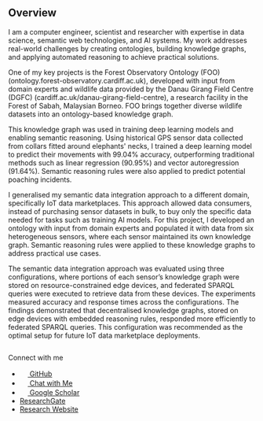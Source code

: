 ## Overview
 
I am a computer engineer, scientist and researcher with expertise in data science, semantic web technologies, and AI systems. My work addresses real-world challenges by creating ontologies, building knowledge graphs, and applying automated reasoning to achieve practical solutions.  

One of my key projects is the Forest Observatory Ontology (FOO) (ontology.forest-observatory.cardiff.ac.uk), developed with input from domain experts and wildlife data provided by the Danau Girang Field Centre (DGFC) (cardiff.ac.uk/danau-girang-field-centre), a research facility in the Forest of Sabah, Malaysian Borneo.
FOO brings together diverse wildlife datasets into an ontology-based knowledge graph. 

This knowledge graph was used in training deep learning models and enabling semantic reasoning. 
Using historical GPS sensor data collected from collars fitted around elephants' necks, I trained a deep learning model to predict their movements with 99.04% accuracy, outperforming traditional methods such as linear regression (90.95%) and vector autoregression (91.64%).
Semantic reasoning rules were also applied to predict potential poaching incidents.
 
I generalised my semantic data integration approach to a different domain, specifically IoT data marketplaces. This approach allowed data consumers, instead of purchasing sensor datasets in bulk, to buy only the specific data needed for tasks such as training AI models.
For this project, I developed an ontology with input from domain experts and populated it with data from six heterogeneous sensors, where each sensor maintained its own knowledge graph. 
Semantic reasoning rules were applied to these knowledge graphs to address practical use cases.

The semantic data integration approach was evaluated using three configurations, where portions of each sensor’s knowledge graph were stored on resource-constrained edge devices, and federated SPARQL queries were executed to retrieve data from these devices.
The experiments measured accuracy and response times across the configurations. 
The findings demonstrated that decentralised knowledge graphs, stored on edge devices with embedded reasoning rules, responded more efficiently to federated SPARQL queries. 
This configuration was recommended as the optimal setup for future IoT data marketplace deployments.


```{tableofcontents}
```

Connect with me  
- [<img src="https://cdn-icons-png.flaticon.com/512/25/25231.png" width="16"> GitHub](https://github.com/Naeima)  
- [<img src="https://cdn-icons-png.flaticon.com/512/4712/4712027.png" width="16"> Chat with Me](https://naeima.zapier.app/chat?trk=public_post_embed_feed-article-content)
- [<img src="https://cdn-icons-png.flaticon.com/512/2983/2983676.png" width="16"> Google Scholar](https://scholar.google.com/citations?user=YwwRkRAAAAAJ&hl=en)
- [ResearchGate](https://www.researchgate.net/profile/Naeima-Hamed)  
- [Research Website](https://ontology.forest-observatory.cardiff.ac.uk)  


